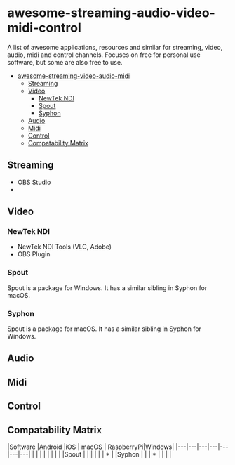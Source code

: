 # awesome-streaming-audio-video-midi-control

A list of awesome applications, resources and similar for streaming, video, audio, midi and control channels. Focuses on free for personal use software, but some are also free to use.

- [awesome-streaming-video-audio-midi](#awesome-streaming-video-audio-midi)
    - [Streaming](#streaming)
    - [Video](#video)
        - [NewTek NDI](#newtek-ndi)
        - [Spout](#spout)
        - [Syphon](#syphon)
    - [Audio](#audio)
    - [Midi](#midi)
    - [Control](#control)
    - [Compatability Matrix](#compatability-matrix)

## Streaming
* OBS Studio
* 
## Video
### NewTek NDI
* NewTek NDI Tools (VLC, Adobe)
* OBS Plugin
### Spout
Spout is a package for Windows. It has a similar sibling in Syphon for macOS. 
### Syphon
Spout is a package for macOS. It has a similar sibling in Syphon for Windows. 
## Audio
## Midi
## Control
## Compatability Matrix

|Software   |Android   |iOS   | macOS   | RaspberryPi|Windows|
|---|---|---|---|---|---|---|
|   |   |   |   |   |   |   |
|Spout  |   |   |   |   |   | * |
|Syphon |   |   | * |   |   |   |
